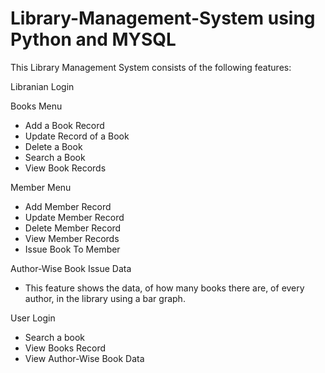 # Library-Management-System using Python and MYSQL
This Library Management System consists of the following features:

Libranian Login

Books Menu
- Add a Book Record
- Update Record of a Book
- Delete a Book 
- Search a Book 
- View Book Records

 Member Menu
- Add Member Record 
- Update Member Record 
- Delete Member Record 
- View Member Records
- Issue Book To Member 

Author-Wise Book Issue Data
- This feature shows the data, of how many books there are, of every author, in the library using a bar graph.

User Login
- Search a book
- View Books Record
- View Author-Wise Book Data

